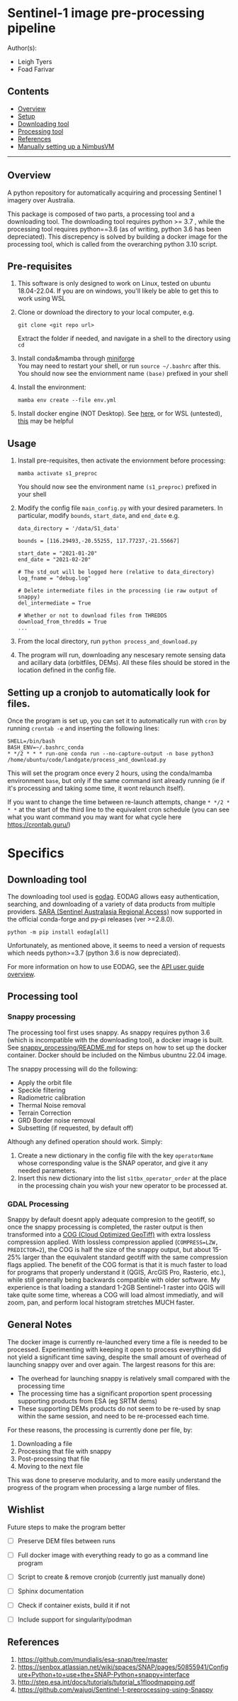 # Sentinel-1 image pre-processing pipeline

Author(s):
- Leigh Tyers 
- Foad Farivar

## Contents
- [Overview](#overview)
- [Setup](#setup)
- [Downloading tool](#downloading-tool)
- [Processing tool](#processing-tool)
- [References](#references)
- [Manually setting up a NimbusVM](#manually-setting-up-a-nimbusvm)
___

## Overview
A python repository for automatically acquiring and processing Sentinel 1 imagery over Australia.

This package is composed of two parts, a processing tool and a downloading tool. The downloading tool requires python >= 3.7 , while the processing tool requires python==3.6 (as of writing, python 3.6 has been depreciated). This discrepency is solved by building a docker image for the processing tool, which is called from the overarching python 3.10 script.

## Pre-requisites

1. This software is only designed to work on Linux, tested on ubuntu 18.04-22.04.
If you are on windows, you'll likely be able to get this to work using WSL

2. Clone or download the directory to your local computer, e.g. 
	```
	git clone <git repo url>
	```
	Extract the folder if needed, and navigate in a shell to the directory using `cd`

3. Install conda&mamba through [miniforge](https://github.com/conda-forge/miniforge)  
You may need to restart your shell, or run `source ~/.bashrc` after this.  
You should now see the enviornment name `(base)` prefixed in your shell

4. Install the environment:
	```
	mamba env create --file env.yml
	```

5. Install docker engine (NOT Desktop). See [here](https://docs.docker.com/engine/install/), or for WSL (untested), [this](https://docs.docker.com/desktop/wsl/) may be helpful

## Usage
1. Install pre-requisites, then activate the enviornment before processing:
	```
	mamba activate s1_preproc
	```  
	You should now see the environment name `(s1_preproc)` prefixed in your shell

2. Modify the config file `main_config.py` with your desired parameters. In particular, modify `bounds`, `start_date`, and `end_date`
e.g.
	```
	data_directory = '/data/S1_data'

	bounds = [116.29493,-20.55255, 117.77237,-21.55667]

	start_date = "2021-01-20"
	end_date = "2021-02-20"

	# The std_out will be logged here (relative to data_directory)
	log_fname = "debug.log"

	# Delete intermediate files in the processing (ie raw output of snappy)
	del_intermediate = True

	# Whether or not to download files from THREDDS
	download_from_thredds = True
	...
	```

3. From the local directory, run `python process_and_download.py`

4. The program will run, downloading any nescesary remote sensing data and acillary data (orbitfiles, DEMs). All these files should be stored in the location defined in the config file.


## Setting up a cronjob to automatically look for files.
Once the program is set up, you can set it to automatically run with `cron` by running `crontab -e`
and inserting the following lines:
```
SHELL=/bin/bash
BASH_ENV=~/.bashrc_conda
* */2 * * * run-one conda run --no-capture-output -n base python3 /home/ubuntu/code/landgate/process_and_download.py
```
This will set the program once every 2 hours, using the conda/mamba environment `base`, but only if the same command isnt already running (ie if it's processing and taking some time, it wont relaunch itself).   

If you want to change the time between re-launch attempts, change `* */2 * * *` at the start of the third line to the equivalent cron schedule (you can see what you want command you may want for what cycle here https://crontab.guru/)

# Specifics
## Downloading tool
The downloading tool used is [eodag](https://eodag.readthedocs.io/en/stable/). EODAG allows easy authentication, searching, and downloading of a variety of data products from multiple providers. [SARA (Sentinel Australasia Regional Access)](https://copernicus.nci.org.au/sara.client/) now supported in the official conda-forge and py-pi releases (ver >=2.8.0).
```
python -m pip install eodag[all]
```
Unfortunately, as mentioned above, it seems to need a version of requests which needs python>=3.7 (python 3.6 is now depreciated).

For more information on how to use EODAG, see the [API user guide overview](https://eodag.readthedocs.io/en/stable/notebooks/api_user_guide/1_overview.html).

## Processing tool
### Snappy processing
The processing tool first uses snappy. As snappy requires python 3.6 (which is incompatible with the downloading tool), a docker image is built. See [snappy_processing/README.md](snappy_processing/README.md) for steps on how to set up the docker container. Docker should be included on the Nimbus ubuntnu 22.04 image.

The snappy processing will do the following:
- Apply the orbit file
- Speckle filtering
- Radiometric calibration
- Thermal Noise removal
- Terrain Correction
- GRD Border noise removal
- Subsetting (if requested, by default off)

Although any defined operation should work. Simply:
1. Create a new dictionary in the config file with the key `operatorName` whose corresponding value is the SNAP operator, and give it any needed parameters. 
2. Insert this new dictionary into the list `s1tbx_operator_order` at the place in the processing chain you wish your new operator to be processed at.

### GDAL Processing
Snappy by default doesnt apply adequate compresion to the geotiff, so once the snappy processing is completed, the raster output is then transformed into a [COG (Cloud Optimized GeoTiff)](https://www.cogeo.org/) with extra lossless compression applied. With lossless compression applied (`COMPRESS=LZW, PREDICTOR=2`), the COG is half the size of the snappy output, but about 15-25% larger than the equivalent standard geotiff with the same compression flags applied.
The benefit of the COG format is that it is much faster to load for programs that properly understand it (QGIS, ArcGIS Pro, Rasterio, etc.), while still generally being backwards compatible with older software. My experience is that loading a standard 1-2GB Sentinel-1 raster into QGIS will take quite some time, whereas a COG will load almost immediatly, and will zoom, pan, and perform local histogram stretches MUCH faster.

## General Notes
The docker image is currently re-launched every time a file is needed to be processed. Experimenting with keeping it open to process everything did not yield a significant time saving, despite the small amount of overhead of launching snappy over and over again.
The largest reasons for this are:
- The overhead for launching snappy is relatively small compared with the processing time
- The processing time has a significant proportion spent processing supporting products from ESA (eg SRTM dems)
- These supporting DEMs products do not seem to be re-used by snap within the same session, and need to be re-processed each time.

For these reasons, the processing is currently done per file, by:
1. Downloading a file
2. Processing that file with snappy
3. Post-processing that file
4. Moving to the next file

This was done to preserve modularity, and to more easily understand the progress of the program when processing a large number of files.

## Wishlist
Future steps to make the program better
- [ ] Preserve DEM files between runs
- [ ] Full docker image with everything ready to go as a command line program
- [ ] Script to create & remove cronjob (currently just manually done)
- [ ] Sphinx documentation
- [ ] Check if container exists, build it if not
- [ ] Include support for singularity/podman


## References

1. https://github.com/mundialis/esa-snap/tree/master
2. https://senbox.atlassian.net/wiki/spaces/SNAP/pages/50855941/Configure+Python+to+use+the+SNAP-Python+snappy+interface
3. http://step.esa.int/docs/tutorials/tutorial_s1floodmapping.pdf
4. https://github.com/wajuqi/Sentinel-1-preprocessing-using-Snappy

